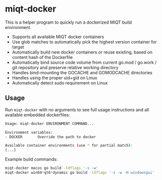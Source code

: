 # miqt-docker

This is a helper program to quickly run a dockerized MIQT build environment.

- Supports all available MIQT docker containers
- Use glob matches to automatically pick the highest version container for target
- Automatically build new docker containers or reuse existing, based on content hash of the Dockerfile
- Automatically bind source code volume from current go.mod / go.work / git repository and preserve relative working directory
- Handles bind-mounting the GOCACHE and GOMODCACHE directories
- Handles using the proper uid+gid on Linux
- Automatically detect sudo requirement on Linux

## Usage

Run `miqt-docker` with no arguments to see full usage instructions and all
available embedded dockerfiles:

```bash
Usage: miqt-docker ENVIRONMENT COMMAND...

Environment variables:
- DOCKER       Override the path to docker

Available container environments (use * for partial match):
[...]
```

Example build commands:

```bash
miqt-docker macos go build -ldflags '-s -w'
miqt-docker win64*qt6*dynamic go build -ldflags '-s -w -H windowsgui'
```
